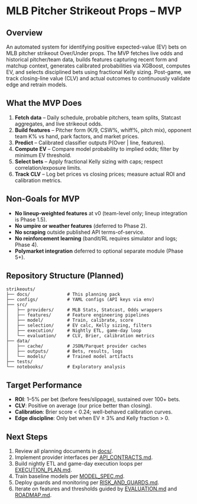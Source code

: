 # MLB Pitcher Strikeout Props – MVP

## Overview

An automated system for identifying positive expected-value (EV) bets on MLB pitcher strikeout Over/Under props. The MVP fetches live odds and historical pitcher/team data, builds features capturing recent form and matchup context, generates calibrated probabilities via XGBoost, computes EV, and selects disciplined bets using fractional Kelly sizing. Post-game, we track closing-line value (CLV) and actual outcomes to continuously validate edge and retrain models.

## What the MVP Does

1. **Fetch data** – Daily schedule, probable pitchers, team splits, Statcast aggregates, and live strikeout odds.
2. **Build features** – Pitcher form (K/9, CSW%, whiff%, pitch mix), opponent team K% vs hand, park factors, and market prices.
3. **Predict** – Calibrated classifier outputs P(Over | line, features).
4. **Compute EV** – Compare model probability to implied odds; filter by minimum EV threshold.
5. **Select bets** – Apply fractional Kelly sizing with caps; respect correlation/exposure limits.
6. **Track CLV** – Log bet prices vs closing prices; measure actual ROI and calibration metrics.

## Non-Goals for MVP

- **No lineup-weighted features** at v0 (team-level only; lineup integration is Phase 1.5).
- **No umpire or weather features** (deferred to Phase 2).
- **No scraping** outside published API terms-of-service.
- **No reinforcement learning** (bandit/RL requires simulator and logs; Phase 4).
- **Polymarket integration** deferred to optional separate module (Phase 5+).

## Repository Structure (Planned)

```
strikeouts/
├── docs/              # This planning pack
├── configs/           # YAML configs (API keys via env)
├── src/
│   ├── providers/     # MLB Stats, Statcast, Odds wrappers
│   ├── features/      # Feature engineering pipelines
│   ├── model/         # Train, calibrate, score
│   ├── selection/     # EV calc, Kelly sizing, filters
│   ├── execution/     # Nightly ETL, game-day loop
│   └── evaluation/    # CLV, Brier, calibration metrics
├── data/
│   ├── cache/         # JSON/Parquet provider caches
│   ├── outputs/       # Bets, results, logs
│   └── models/        # Trained model artifacts
├── tests/
└── notebooks/         # Exploratory analysis
```

## Target Performance

- **ROI**: 1–5% per bet (before fees/slippage), sustained over 100+ bets.
- **CLV**: Positive on average (our price better than closing).
- **Calibration**: Brier score < 0.24; well-behaved calibration curves.
- **Edge discipline**: Only bet when EV ≥ 3% and Kelly fraction > 0.

## Next Steps

1. Review all planning documents in [docs/](docs/).
2. Implement provider interfaces per [API_CONTRACTS.md](API_CONTRACTS.md).
3. Build nightly ETL and game-day execution loops per [EXECUTION_PLAN.md](EXECUTION_PLAN.md).
4. Train baseline models per [MODEL_SPEC.md](MODEL_SPEC.md).
5. Deploy guards and monitoring per [RISK_AND_GUARDS.md](RISK_AND_GUARDS.md).
6. Iterate on features and thresholds guided by [EVALUATION.md](EVALUATION.md) and [ROADMAP.md](ROADMAP.md).
